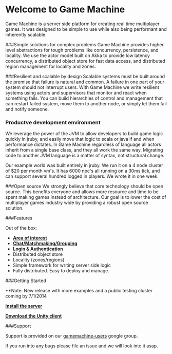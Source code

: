 
# Welcome to Game Machine

Game Machine is a server side platform for creating real time multiplayer games.  It was designed to be simple
to use while also being performant and inherently scalable.

###Simple solutions for complex problems
Game Machine provides higher level abstractions for tough problems like concurrency, persistence, and locality.  We use the actor model built on Akka to provide low latency concurrency, a distributed object store for fast data access, and distributed region management for locality and zones.

###Resilient and scalable by design
Scalable systems must be built around the premise that failure is natural and common.  A failure in one part of your system should not interrupt users.  With Game Machine we write resilient systems using actors and supervisors that monitor and react when something fails.  You can build hierarchies of control and management that can restart failed system, move them to another node, or simply let them fail and notify someone.

### Productve development environment
We leverage the power of the JVM to allow developers to build game logic quickly in jruby, and easily move that logic to scala or java if and when performance dictates. In Game Machine regardless of language all actors inherit from a single base class, and they all work the same way.  Migrating code to another JVM language is a matter of syntax, not structural change.

Our example world was built entirely in jruby.  We run it on a 4 node cluster of $20 per month vm's.  It has 6000 npc's all running on a 30ms tick, and can support several hundred logged in players.  We wrote it in one week.

###Open source
We strongly believe that core technology should be open source.  This benefits everyone and allows more resource and time to be spent making games instead of architecture.  Our goal is to lower the cost of multiplayer games industry wide by providing a robust open source solution.

###Features

Out of the box:

* **[Area of interest](https://github.com/gamemachine/gamemachine/wiki/Area-of-Interest)**
* **[Chat/Matchmaking/Grouping](https://github.com/gamemachine/gamemachine/wiki/Group-messaging)**
* **[Login & Authentication](https://github.com/gamemachine/gamemachine/wiki/Login-and-authentication)**
* Distributed object store
* Locality (zones/regions)
* Simple framework for writing server side logic
* Fully distributed.  Easy to deploy and manage.


###Getting Started

**Note:  New release with more examples and a public testing cluster coming by 7/1/2014

**[Install the server](https://github.com/gamemachine/gamemachine/wiki/Installation)**

**[Download the Unity client](https://github.com/gamemachine/gamemachine/blob/master/clients/unity/GameMachineClient.unitypackage)**
  
 
###Support

Support is provided on our [gamemachine-users](https://groups.google.com/forum/#!forum/gamemachine-users) google group.

If you run into any bugs please file an issue and we will look into it asap.
